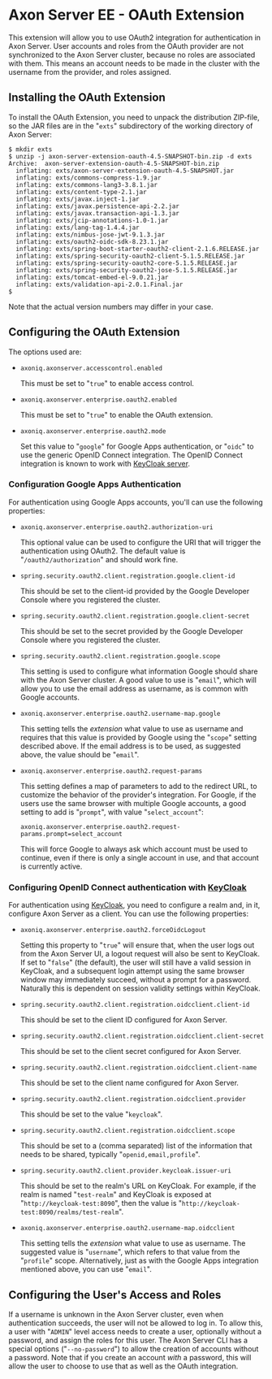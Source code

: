# Axon Server EE - OAuth Extension

This extension will allow you to use OAuth2 integration for authentication in Axon Server.
User accounts and roles from the OAuth provider are not synchronized to the Axon Server cluster, because no roles are
associated with them. This means an account needs to be made in the cluster with the username from the provider, and
roles assigned.

## Installing the OAuth Extension

To install the OAuth Extension, you need to unpack the distribution ZIP-file, so the JAR files are in the "`exts`"
subdirectory of the working directory of Axon Server:

```text
$ mkdir exts
$ unzip -j axon-server-extension-oauth-4.5-SNAPSHOT-bin.zip -d exts
Archive:  axon-server-extension-oauth-4.5-SNAPSHOT-bin.zip
  inflating: exts/axon-server-extension-oauth-4.5-SNAPSHOT.jar
  inflating: exts/commons-compress-1.9.jar
  inflating: exts/commons-lang3-3.8.1.jar
  inflating: exts/content-type-2.1.jar
  inflating: exts/javax.inject-1.jar
  inflating: exts/javax.persistence-api-2.2.jar
  inflating: exts/javax.transaction-api-1.3.jar
  inflating: exts/jcip-annotations-1.0-1.jar
  inflating: exts/lang-tag-1.4.4.jar
  inflating: exts/nimbus-jose-jwt-9.1.3.jar
  inflating: exts/oauth2-oidc-sdk-8.23.1.jar
  inflating: exts/spring-boot-starter-oauth2-client-2.1.6.RELEASE.jar
  inflating: exts/spring-security-oauth2-client-5.1.5.RELEASE.jar
  inflating: exts/spring-security-oauth2-core-5.1.5.RELEASE.jar
  inflating: exts/spring-security-oauth2-jose-5.1.5.RELEASE.jar
  inflating: exts/tomcat-embed-el-9.0.21.jar
  inflating: exts/validation-api-2.0.1.Final.jar
$
```

Note that the actual version numbers may differ in your case.

## Configuring the OAuth Extension

The options used are:

* `axoniq.axonserver.accesscontrol.enabled`

  This must be set to "`true`" to enable access control.

* `axoniq.axonserver.enterprise.oauth2.enabled`

  This must be set to "`true`" to enable the OAuth extension.

* `axoniq.axonserver.enterprise.oauth2.mode`

  Set this value to "`google`" for Google Apps authentication, or "`oidc`" to use the generic OpenID Connect
  integration. The OpenID Connect integration is known to work with [KeyCloak server](https://www.keycloak.org/).

### Configuration Google Apps Authentication

For authentication using Google Apps accounts, you'll can use the following properties:

* `axoniq.axonserver.enterprise.oauth2.authorization-uri`

  This optional value can be used to configure the URI that will trigger the authentication using OAuth2. The default
  value is "`/oauth2/authorization`" and should work fine.

* `spring.security.oauth2.client.registration.google.client-id`

  This should be set to the client-id provided by the Google Developer Console where you registered the cluster.

* `spring.security.oauth2.client.registration.google.client-secret`

  This should be set to the secret provided by the Google Developer Console where you registered the cluster.

* `spring.security.oauth2.client.registration.google.scope`

  This setting is used to configure what information Google should share with the Axon Server cluster. A good value to
  use is "`email`", which will allow you to use the email address as username, as is common with Google accounts.

* `axoniq.axonserver.enterprise.oauth2.username-map.google`

  This setting tells the _extension_ what value to use as username and requires that this value is provided by Google
  using the "`scope`" setting described above. If the email address is to be used, as suggested above, the value should
  be "`email`".

* `axoniq.axonserver.enterprise.oauth2.request-params`

  This setting defines a map of parameters to add to the redirect URL, to customize the behavior of the provider's
  integration. For Google, if the users use the same browser with multiple Google accounts, a good setting to add is
  "`prompt`", with value "`select_account`":

  ```properties
  axoniq.axonserver.enterprise.oauth2.request-params.prompt=select_account
  ```

  This will force Google to always ask which account must be used to continue, even if there is only a single account
  in use, and that account is currently active.

### Configuring OpenID Connect authentication with [KeyCloak](https://www.keycloak.org/)

For authentication using [KeyCloak](https://www.keycloak.org/), you need to configure a realm and, in it,
configure Axon Server as a client. You can use the following properties:

* `axoniq.axonserver.enterprise.oauth2.forceOidcLogout`

  Setting this property to "`true`" will ensure that, when the user logs out from the Axon Server UI, a logout request
  will also be sent to KeyCloak. If set to "`false`" (the default), the user will still have a valid session in KeyCloak,
  and a subsequent login attempt using the same browser window may immediately succeed, without a prompt for a password.
  Naturally this is dependent on session validity settings within KeyCloak.

* `spring.security.oauth2.client.registration.oidcclient.client-id`

  This should be set to the client ID configured for Axon Server.

* `spring.security.oauth2.client.registration.oidcclient.client-secret`

  This should be set to the client secret configured for Axon Server.

* `spring.security.oauth2.client.registration.oidcclient.client-name`

  This should be set to the client name configured for Axon Server.

* `spring.security.oauth2.client.registration.oidcclient.provider`

  This should be set to the value "`keycloak`".
* `spring.security.oauth2.client.registration.oidcclient.scope`

  This should be set to a (comma separated) list of the information that needs to be shared,
  typically "`openid,email,profile`".

* `spring.security.oauth2.client.provider.keycloak.issuer-uri`

  This should be set to the realm's URL on KeyCloak. For example, if the realm is named "`test-realm`" and KeyCloak
  is exposed at "`http://keycloak-test:8090`", then the value is "`http://keycloak-test:8090/realms/test-realm`".

* `axoniq.axonserver.enterprise.oauth2.username-map.oidcclient`

  This setting tells the _extension_ what value to use as username. The suggested value is "`username`", which refers
  to that value from the "`profile`" scope. Alternatively, just as with the Google Apps integration mentioned above,
  you can use "`email`".

## Configuring the User's Access and Roles

If a username is unknown in the Axon Server cluster, even when authentication succeeds, the user will not be allowed to
log in. To allow this, a user with "`ADMIN`" level access needs to create a user, optionally without a password, and
assign the roles for this user. The Axon Server CLI has a special options ("`--no-password`") to allow the creation of
accounts without a password. Note that if you create an account _with_ a password, this will allow the user to choose
to use that as well as the OAuth integration.